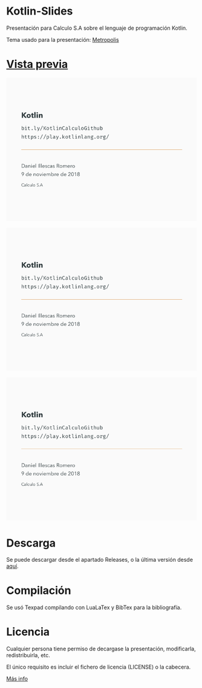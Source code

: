 # Kotlin-Slides

Presentación para Calculo S.A sobre el lenguaje de programación Kotlin.

Tema usado para la presentación: [Metropolis](https://github.com/matze/mtheme)

# [Vista previa](slides.pdf)

![Title](screenshots/title.png)

![Index](screenshots/index.png)

![Ejemplo. Map & Reduce](screenshots/lambdas.png)

# Descarga

Se puede descargar desde el apartado Releases, o la última versión desde [aquí](https://github.com/illescasDaniel/Kotlin-Slides/raw/master/slides.pdf).

# Compilación

Se usó Texpad compilando con LuaLaTex y BibTex para la bibliografía.

# Licencia

Cualquier persona tiene permiso de decargase la presentación, modificarla, redistribuirla, etc.

El único requisito es incluir el fichero de licencia (LICENSE) o la cabecera.

[Más info](LICENSE)
